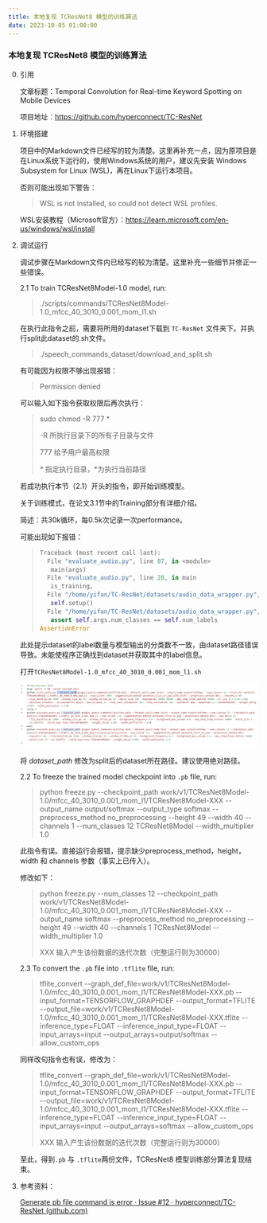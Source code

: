 ```yaml
---
title: 本地复现 TCResNet8 模型的训练算法
date: 2023-10-05 01:00:00
---
```


### 本地复现 TCResNet8 模型的训练算法

0. 引用

    文章标题：Temporal Convolution for Real-time Keyword Spotting on Mobile Devices

    项目地址：https://github.com/hyperconnect/TC-ResNet

1. 环境搭建

   项目中的Markdown文件已经写的较为清楚。这里再补充一点，因为原项目是在Linux系统下运行的，使用Windows系统的用户，建议先安装 Windows Subsystem for Linux (WSL)，再在Linux下运行本项目。

   否则可能出现如下警告：

   > WSL is not installed, so could not detect WSL profiles.

   WSL安装教程（Microsoft官方）：https://learn.microsoft.com/en-us/windows/wsl/install

2. 调试运行

   调试步骤在Markdown文件内已经写的较为清楚。这里补充一些细节并修正一些错误。

   2.1 To train TCResNet8Model-1.0 model, run:

   > ./scripts/commands/TCResNet8Model-1.0_mfcc_40_3010_0.001_mom_l1.sh

   在执行此指令之前，需要将所用的dataset下载到 `TC-ResNet` 文件夹下。并执行split此dataset的.sh文件。

   > ./speech_commands_dataset/download_and_split.sh

   有可能因为权限不够出现报错：

   > Permission denied

   可以输入如下指令获取权限后再次执行：

   > sudo chmod -R 777 *
   >
   > -R 所执行目录下的所有子目录与文件
   >
   > 777 给予用户最高权限
   >
   > \* 指定执行目录，\*为执行当前路径

   若成功执行本节（2.1）开头的指令，即开始训练模型。

   关于训练模式，在论文3.1节中的Training部分有详细介绍。

   简述：共30k循环，每0.5k次记录一次performance。

   可能出现如下报错：

   > ```python
   > Traceback (most recent call last):
   >   File "evaluate_audio.py", line 87, in <module>
   >   	main(args)
   >   File "evaluate_audio.py", line 28, in main
   >   	is_training,
   >   File "/home/yifan/TC-ResNet/datasets/audio_data_wrapper.py", line 15, in \__init__
   >   	self.setup()
   >   File "/home/yifan/TC-ResNet/datasets/audio_data_wrapper.py", line 126, in setup
   >   	assert self.args.num_classes == self.num_labels
   > AssertionError
   > ```

   此处提示dataset的label数量与模型输出的分类数不一致，由dataset路径错误导致。未能使程序正确找到dataset并获取其中的label信息。

   打开`TCResNet8Model-1.0_mfcc_40_3010_0.001_mom_l1.sh`

   ![1-1](/img/1-1.PNG)

   将 *dataset_path* 修改为split后的dataset所在路径。建议使用绝对路径。

   2.2 To freeze the trained model checkpoint into `.pb` file, run:

   > python freeze.py --checkpoint_path work/v1/TCResNet8Model-1.0/mfcc_40_3010_0.001_mom_l1/TCResNet8Model-XXX --output_name output/softmax --output_type softmax --preprocess_method no_preprocessing --height 49 --width 40 --channels 1 --num_classes 12 TCResNet8Model --width_multiplier 1.0

   此指令有误。直接运行会报错，提示缺少preprocess_method，height，width 和 channels 参数（事实上已传入）。

   修改如下：

   > python freeze.py --num_classes 12 --checkpoint_path work/v1/TCResNet8Model-1.0/mfcc_40_3010_0.001_mom_l1/TCResNet8Model-XXX --output_name softmax  --preprocess_method no_preprocessing --height 49 --width 40 --channels 1 TCResNet8Model --width_multiplier 1.0 
   >
   >
   > XXX 输入产生该份数据的迭代次数（完整运行则为30000）

   2.3 To convert the `.pb` file into `.tflite` file, run:

   > tflite_convert --graph_def_file=work/v1/TCResNet8Model-1.0/mfcc_40_3010_0.001_mom_l1/TCResNet8Model-XXX.pb --input_format=TENSORFLOW_GRAPHDEF --output_format=TFLITE --output_file=work/v1/TCResNet8Model-1.0/mfcc_40_3010_0.001_mom_l1/TCResNet8Model-XXX.tflite --inference_type=FLOAT --inference_input_type=FLOAT --input_arrays=input --output_arrays=output/softmax --allow_custom_ops

   同样改句指令也有误，修改为：

   > tflite_convert --graph_def_file=work/v1/TCResNet8Model-1.0/mfcc_40_3010_0.001_mom_l1/TCResNet8Model-XXX.pb --input_format=TENSORFLOW_GRAPHDEF --output_format=TFLITE --output_file=work/v1/TCResNet8Model-1.0/mfcc_40_3010_0.001_mom_l1/TCResNet8Model-XXX.tflite --inference_type=FLOAT --inference_input_type=FLOAT --input_arrays=input --output_arrays=softmax --allow_custom_ops
   > 
   >
   >
   > XXX 输入产生该份数据的迭代次数（完整运行则为30000）

   至此，得到`.pb` 与 `.tflite`两份文件，TCResNet8 模型训练部分算法复现结束。

3. 参考资料：

   [Generate pb file command is error · Issue #12 · hyperconnect/TC-ResNet (github.com)](https://github.com/hyperconnect/TC-ResNet/issues/12)

   



